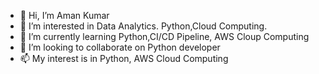 - 👋 Hi, I’m Aman Kumar
- 👀 I’m interested in Data Analytics. Python,Cloud Computing.
- 🌱 I’m currently learning Python,CI/CD Pipeline, AWS Cloup Computing
- 💞️ I’m looking to collaborate on Python developer
- 📫 My interest is in Python, AWS Cloud Computing

<!---
79067078716/79067078716 is a ✨ special ✨ repository because its `README.md` (this file) appears on your GitHub profile.
You can click the Preview link to take a look at your changes.
--->
